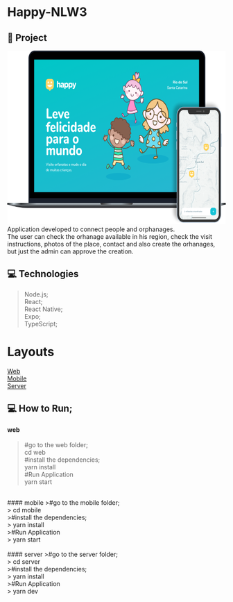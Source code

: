 # Happy-NLW3

## 🚀 Project
  <img src="https://github.com/GabrielBrotas/Happy-NLW3/blob/main/images/happy.png" width="700px" height="400px" />
  Application developed to connect people and orphanages. <br /> 
  The user can check the orhanage available in his region, check the visit instructions, photos of the place, contact and also create the orhanages, but just the admin can approve the creation.
  
## 💻 Technologies
  > Node.js; <br />
  > React; <br />
  > React Native; <br />
  > Expo; <br />
  > TypeScript; <br />

# Layouts
  <a href="https://github.com/GabrielBrotas/Happy-NLW3/tree/main/web">Web</a> <br />
  <a href="https://github.com/GabrielBrotas/Happy-NLW3/tree/main/mobile">Mobile</a> <br />
  <a href="https://github.com/GabrielBrotas/Happy-NLW3/tree/main/server">Server</a> <br />

## 💻 How to Run;
  #### web
  >#go to the web folder; <br />
  > cd web <br />
  >#install the dependencies; <br />
  > yarn install <br />
  >#Run Application <br />
  > yarn start <br />
   <br />
  #### mobile
  >#go to the mobile folder; <br />
  > cd mobile <br />
  >#install the dependencies; <br />
  > yarn install <br />
  >#Run Application <br />
  > yarn start <br />
   <br />
  #### server
  >#go to the server folder; <br />
  > cd server <br />
  >#install the dependencies; <br />
  > yarn install <br />
  >#Run Application <br />
  > yarn dev <br />
